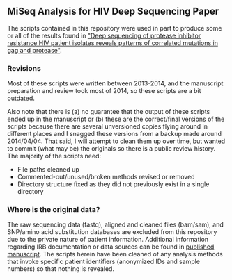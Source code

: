 ## MiSeq Analysis for HIV Deep Sequencing Paper

The scripts contained in this repository were used in part to produce some or
all of the results found in ["Deep sequencing of protease inhibitor resistance
HIV patient isolates reveals patterns of correlated mutations in gag and
protease"][1].

### Revisions

Most of these scripts were written between 2013-2014, and the manuscript
preparation and review took most of 2014, so these scripts are a bit outdated.

Also note that there is (a) no guarantee that the output of these scripts ended
up in the manuscript or (b) these are the correct/final versions of the scripts
because there are several unversioned copies flying around in different places
and I snagged these versions from a backup made around 2014/04/04.  That said,
I will attempt to clean them up over time, but wanted to commit (what may be)
the originals so there is a public review history.  The majority of the scripts
need:

-   File paths cleaned up
-   Commented-out/unused/broken methods revised or removed
-   Directory structure fixed as they did not previously exist in a single
    directory

### Where is the original data?

The raw sequencing data (fastq), aligned and cleaned files (bam/sam), and
SNP/amino acid substitution databases are excluded from this repository due to the
private nature of patient information.  Additional information regarding IRB
documentation or data sources can be found in [published manuscript][1].  The
scripts herein have been cleaned of any analysis methods that invoke specific
patient identifiers (anonymized IDs and sample numbers) so that nothing is
revealed.

[1]: http://dx.doi.org/10.1371/journal.pcbi.1004249
